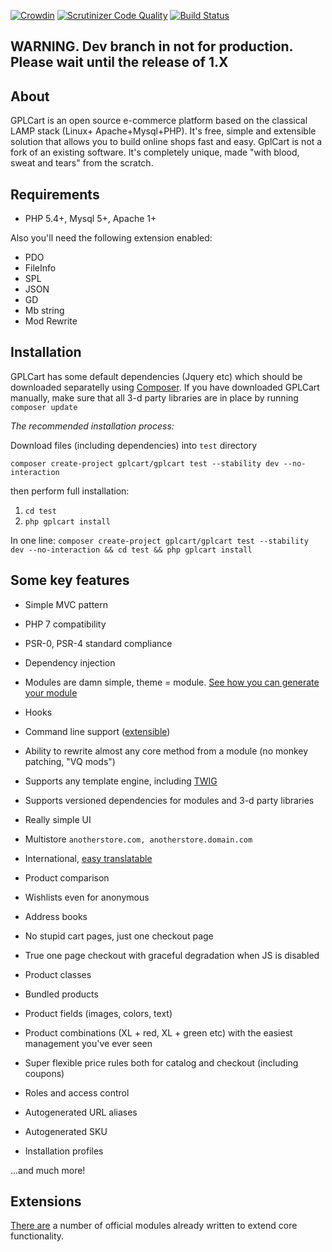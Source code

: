 [![Crowdin](https://d322cqt584bo4o.cloudfront.net/gplcart/localized.svg)](https://crowdin.com/project/gplcart)
[![Scrutinizer Code Quality](https://scrutinizer-ci.com/g/gplcart/gplcart/badges/quality-score.png?b=dev)](https://scrutinizer-ci.com/g/gplcart/gplcart/?branch=dev)
[![Build Status](https://travis-ci.org/gplcart/gplcart.svg?branch=dev)](https://travis-ci.org/gplcart/gplcart)

## WARNING. Dev branch in not for production. Please wait until the release of 1.X ##

## About ##
GPLCart is an open source e-commerce platform based on the classical LAMP stack (Linux+ Apache+Mysql+PHP). It's free, simple and extensible solution that allows you to build online shops fast and easy. GplCart is not a fork of an existing software. It's completely unique, made "with blood, sweat and tears" from the scratch.

## Requirements ##

- PHP 5.4+, Mysql 5+, Apache 1+

Also you'll need the following extension enabled:

- PDO
- FileInfo
- SPL
- JSON
- GD
- Mb string
- Mod Rewrite

## Installation ##

GPLCart has some default dependencies (Jquery etc) which should be downloaded separatelly using [Composer](https://getcomposer.org). If you have downloaded GPLCart manually, make sure that all 3-d party libraries are in place by running `composer update`

*The recommended installation process:*

Download files (including dependencies) into `test` directory

    composer create-project gplcart/gplcart test --stability dev --no-interaction

then perform full installation:

1. `cd test`
2. `php gplcart install`

In one line: `composer create-project gplcart/gplcart test --stability dev --no-interaction && cd test && php gplcart install`

## Some key features ##

- Simple MVC pattern
- PHP 7 compatibility
- PSR-0, PSR-4 standard compliance
- Dependency injection
- Modules are damn simple, theme = module. [See how you can generate your module](https://github.com/gplcart/skeleton)
- Hooks
- Command line support ([extensible](https://github.com/gplcart/cli))
- Ability to rewrite almost any core method from a module (no monkey patching, "VQ mods")
- Supports any template engine, including [TWIG](https://github.com/gplcart/twig)
- Supports versioned dependencies for modules and 3-d party libraries

- Really simple UI
- Multistore `anotherstore.com, anotherstore.domain.com`
- International, [easy translatable](https://github.com/gplcart/extractor)
- Product comparison
- Wishlists even for anonymous
- Address books
- No stupid cart pages, just one checkout page
- True one page checkout with graceful degradation when JS is disabled
- Product classes
- Bundled products
- Product fields (images, colors, text)
- Product combinations (XL + red, XL + green etc) with the easiest management you've ever seen
- Super flexible price rules both for catalog and checkout (including coupons)
- Roles and access control
- Autogenerated URL aliases
- Autogenerated SKU
- Installation profiles

...and much more!

## Extensions ##

[There are](https://github.com/topics/gplcart-module) a number of official modules already written to extend core functionality.
